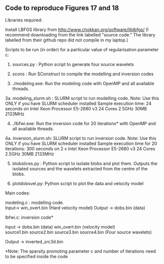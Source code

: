 ## Code to reproduce Figures 17 and 18

Libraries required:

Install LBFGS library from http://www.chokkan.org/software/liblbfgs/ (I recommend downloading from the link labelled "source code." The library labelled from their github repo did not compile in my laptop.)

Scripts to be run (in order) for a particular value of regularisation parameter c:

1. sources.py : Python script to generate four source wavelets

2. scons : Run SConstruct to compile the modelling and inversion codes

3. ./modeling.exe: Run the modeling code with OpenMP and all available threads.

3a. modeling_slurm.sh : SLURM script to run modelling code. Note: Use this ONLY if you have SLURM scheduler installed
Sample execution time: 24 seconds on  Intel Xeon Processor E5-2680 v3 24 Cores 2.5GHz 30MB 2133MHz

4. ./lbfwi.exe: Run the inversion code for 20 iterations* with OpenMP and all available threads.

4a. inversion_slurm.sh: SLURM script to run inversion code. Note: Use this ONLY if you have SLURM scheduler installed
Sample execution time for 20 iterations: 300 seconds on 2 x Intel Xeon Processor E5-2680 v3 24 Cores 2.5GHz 30MB 2133MHz

5. blobslices.py : Python script to isolate blobs and plot them. Outputs the isolated sources and the wavelets extracted from the centre of the blobs.

6. plotdobsvel.py: Python script to plot the data and velocity model


Main codes:

modeling.c : modelling code.  
Input->  win_overt.bin (Hard velocity model)  Output ->   dobs.bin (data)

lbfwi.c: inversion code*

Input -> dobs.bin (data) win_overt.bin (velocity model)  
source1.bin source2.bin source3.bin source4.bin (Four source wavelets)

Output -> inverted_src3d.bin

*Note: The sparsity promoting parameter c and number of iterations need to be specified inside the code

